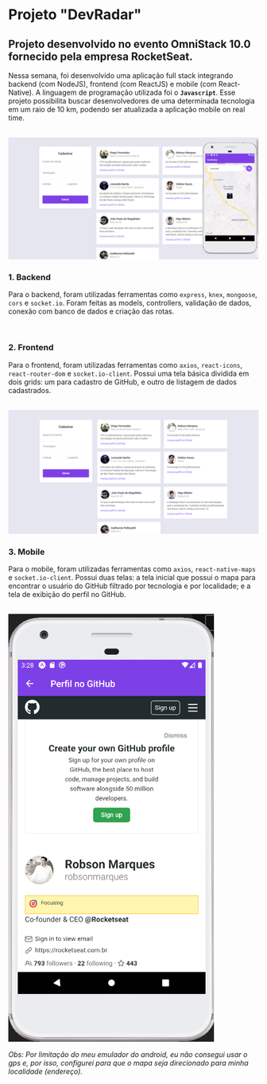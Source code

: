 # Projeto "DevRadar"

## Projeto desenvolvido no evento OmniStack 10.0 fornecido pela empresa RocketSeat.

Nessa semana, foi desenvolvido uma aplicação full stack integrando backend (com NodeJS), frontend (com ReactJS) e mobile (com React-Native). A linguagem de programação utilizada foi o **`Javascript`**.
Esse projeto possibilita buscar desenvolvedores de uma determinada tecnologia em um raio de 10 km, podendo ser atualizada a aplicação mobile on real time.

<br>
<img src="/backend/uploads/foto3.png">
<br>

### 1. Backend

Para o backend, foram utilizadas ferramentas como `express`, `knex`, `mongoose`, `cors` e `socket.io`. Foram feitas as models, controllers, validação de dados, conexão com banco de dados e criação das rotas.

<br>

### 2. Frontend

Para o frontend, foram utilizadas ferramentas como `axios`, `react-icons`, `react-router-dom` e `socket.io-client`. Possui uma tela básica dividida em dois grids: um para cadastro de GitHub, e outro de listagem de dados cadastrados.

<br>
<img src="/backend/uploads/foto1.png">
<br>

### 3. Mobile

Para o mobile, foram utilizadas ferramentas como `axios`, `react-native-maps` e `socket.io-client`. Possui duas telas: a tela inicial que possui o mapa para encontrar o usuário do GitHub filtrado por tecnologia e por localidade; e a tela de exibição do perfil no GitHub.

<br>
<img src="/backend/uploads/foto2.png">
<br>

_Obs: Por limitação do meu emulador do android, eu não consegui usar o gps e, por isso, configurei para que o mapa seja direcionado para minha localidade (endereço)._
